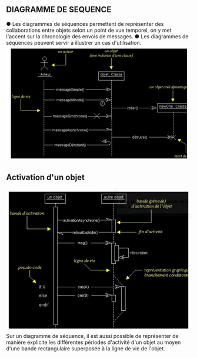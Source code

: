 ## DIAGRAMME DE SEQUENCE

 ● Les diagrammes de séquences permettent de représenter des collaborations entre objets selon un point de vue temporel, on y met l'accent sur la chronologie des envois de messages.
  ● Les diagrammes de séquences peuvent servir à illustrer un cas d'utilisation. 
![enter image description here](images/1_seq.JPG)
## Activation d'un objet
![enter image description here](images/2_seq.JPG)
 Sur un diagramme de séquence, il est aussi possible de représenter de manière explicite les différentes périodes d'activité d'un objet au moyen d'une bande rectangulaire superposée à la ligne de vie de l'objet. 
  